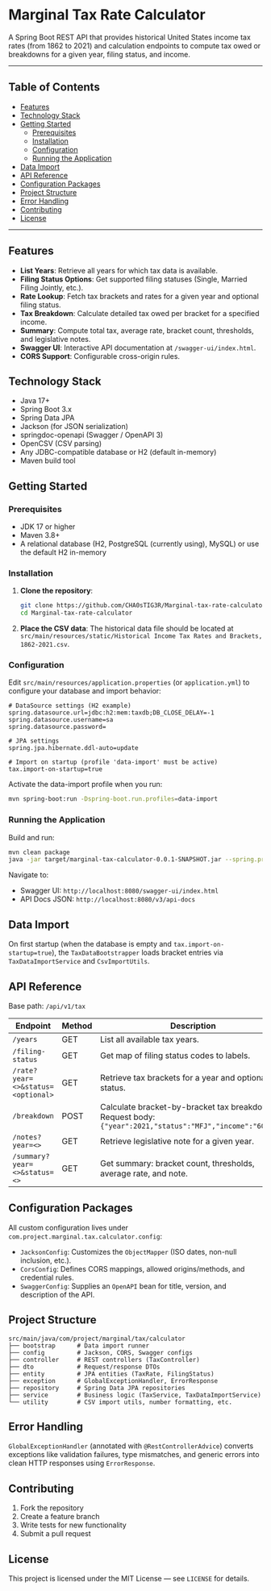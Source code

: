 # Marginal Tax Rate Calculator

A Spring Boot REST API that provides historical United States income tax rates (from 1862 to 2021) and calculation endpoints to compute tax owed or breakdowns for a given year, filing status, and income.

---

## Table of Contents

- [Features](#features)
- [Technology Stack](#technology-stack)
- [Getting Started](#getting-started)
    - [Prerequisites](#prerequisites)
    - [Installation](#installation)
    - [Configuration](#configuration)
    - [Running the Application](#running-the-application)
- [Data Import](#data-import)
- [API Reference](#api-reference)
- [Configuration Packages](#configuration-packages)
- [Project Structure](#project-structure)
- [Error Handling](#error-handling)
- [Contributing](#contributing)
- [License](#license)

---

## Features

- **List Years**: Retrieve all years for which tax data is available.
- **Filing Status Options**: Get supported filing statuses (Single, Married Filing Jointly, etc.).
- **Rate Lookup**: Fetch tax brackets and rates for a given year and optional filing status.
- **Tax Breakdown**: Calculate detailed tax owed per bracket for a specified income.
- **Summary**: Compute total tax, average rate, bracket count, thresholds, and legislative notes.
- **Swagger UI**: Interactive API documentation at `/swagger-ui/index.html`.
- **CORS Support**: Configurable cross-origin rules.

## Technology Stack

- Java 17+
- Spring Boot 3.x
- Spring Data JPA
- Jackson (for JSON serialization)
- springdoc-openapi (Swagger / OpenAPI 3)
- OpenCSV (CSV parsing)
- Any JDBC-compatible database or H2 (default in-memory)
- Maven build tool

## Getting Started

### Prerequisites

- JDK 17 or higher
- Maven 3.8+
- A relational database (H2, PostgreSQL (currently using), MySQL) or use the default H2 in-memory

### Installation

1. **Clone the repository**:

   ```bash
   git clone https://github.com/CHA0sTIG3R/Marginal-tax-rate-calculator.git
   cd Marginal-tax-rate-calculator
   ```

2. **Place the CSV data**: The historical data file should be located at `src/main/resources/static/Historical Income Tax Rates and Brackets, 1862-2021.csv`.

### Configuration

Edit `src/main/resources/application.properties` (or `application.yml`) to configure your database and import behavior:

```properties
# DataSource settings (H2 example)
spring.datasource.url=jdbc:h2:mem:taxdb;DB_CLOSE_DELAY=-1
spring.datasource.username=sa
spring.datasource.password=

# JPA settings
spring.jpa.hibernate.ddl-auto=update

# Import on startup (profile 'data-import' must be active)
tax.import-on-startup=true
```

Activate the data-import profile when you run:

```bash
mvn spring-boot:run -Dspring-boot.run.profiles=data-import
```

### Running the Application

Build and run:

```bash
mvn clean package
java -jar target/marginal-tax-calculator-0.0.1-SNAPSHOT.jar --spring.profiles.active=data-import
```

Navigate to:

- Swagger UI: `http://localhost:8080/swagger-ui/index.html`
- API Docs JSON: `http://localhost:8080/v3/api-docs`

## Data Import

On first startup (when the database is empty and `tax.import-on-startup=true`), the `TaxDataBootstrapper` loads bracket entries via `TaxDataImportService` and `CsvImportUtils`.

## API Reference

Base path: `/api/v1/tax`

| Endpoint                          | Method | Description                                                                                               |
|-----------------------------------|--------|-----------------------------------------------------------------------------------------------------------|
| `/years`                          | GET    | List all available tax years.                                                                             |
| `/filing-status`                  | GET    | Get map of filing status codes to labels.                                                                 |
| `/rate?year=<>&status=<optional>` | GET    | Retrieve tax brackets for a year and optional status.                                                     |
| `/breakdown`                      | POST   | Calculate bracket-by-bracket tax breakdown. Request body: `{"year":2021,"status":"MFJ","income":"60000"}` |
| `/notes?year=<>`                  | GET    | Retrieve legislative note for a given year.                                                               |
| `/summary?year=<>&status=<>`      | GET    | Get summary: bracket count, thresholds, average rate, and note.                                           |

## Configuration Packages

All custom configuration lives under `com.project.marginal.tax.calculator.config`:

- `JacksonConfig`: Customizes the `ObjectMapper` (ISO dates, non-null inclusion, etc.).
- `CorsConfig`: Defines CORS mappings, allowed origins/methods, and credential rules.
- `SwaggerConfig`: Supplies an `OpenAPI` bean for title, version, and description of the API.

## Project Structure

```
src/main/java/com/project/marginal/tax/calculator
├── bootstrap      # Data import runner
├── config         # Jackson, CORS, Swagger configs
├── controller     # REST controllers (TaxController)
├── dto            # Request/response DTOs
├── entity         # JPA entities (TaxRate, FilingStatus)
├── exception      # GlobalExceptionHandler, ErrorResponse
├── repository     # Spring Data JPA repositories
├── service        # Business logic (TaxService, TaxDataImportService)
└── utility        # CSV import utils, number formatting, etc.
```

## Error Handling

`GlobalExceptionHandler` (annotated with `@RestControllerAdvice`) converts exceptions like validation failures, type mismatches, and generic errors into clean HTTP responses using `ErrorResponse`.

## Contributing

1. Fork the repository
2. Create a feature branch
3. Write tests for new functionality
4. Submit a pull request

## License

This project is licensed under the MIT License — see `LICENSE` for details.

